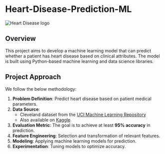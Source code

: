 # Heart-Disease-Prediction-ML
![Heart Disease logo](Img(Netflix).jpg)
## Overview
This project aims to develop a machine learning model that can predict whether a patient has heart disease based on clinical attributes. The model is built using Python-based machine learning and data science libraries.

## Project Approach
We follow the below methodology:
1. **Problem Definition**: Predict heart disease based on patient medical parameters.
2. **Data Source**: 
   - Cleveland dataset from the [UCI Machine Learning Repository](https://archive.ics.uci.edu/dataset/45/heart+disease)
   - Also available on [Kaggle](https://www.kaggle.com/datasets/johnsmith88/heart-disease-dataset)
3. **Evaluation Metric**: The goal is to achieve at least **95% accuracy** in prediction.
4. **Feature Engineering**: Selection and transformation of relevant features.
5. **Modeling**: Applying machine learning models for prediction.
6. **Experimentation**: Tuning models to optimize accuracy.
